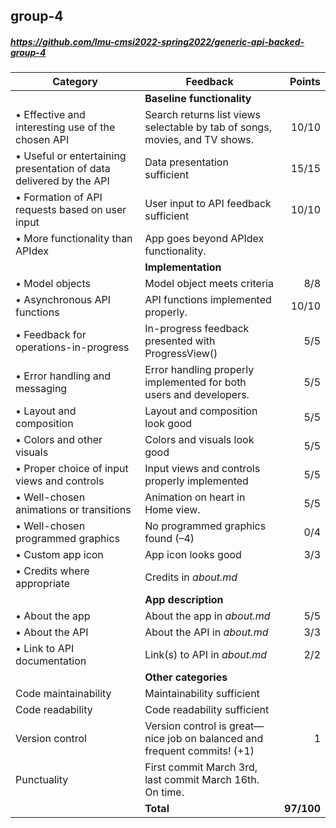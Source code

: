 

## group-4

##### https://github.com/lmu-cmsi2022-spring2022/generic-api-backed-group-4

| Category | Feedback | Points |
| --- | --- | ---: |
| | **Baseline functionality** | |
| • Effective and interesting use of the chosen API | Search returns list views selectable by tab of songs, movies, and TV shows. | 10/10 |
| • Useful or entertaining presentation of data delivered by the API | Data presentation sufficient | 15/15 |
| • Formation of API requests based on user input | User input to API feedback sufficient | 10/10 |
| • More functionality than APIdex | App goes beyond APIdex functionality. |  |
| | **Implementation** | |
| • Model objects | Model object meets criteria | 8/8 |
| • Asynchronous API functions | API functions implemented properly.  | 10/10 |
| • Feedback for operations-in-progress | In-progress feedback presented with ProgressView() | 5/5 |
| • Error handling and messaging | Error handling properly implemented for both users and developers.  | 5/5 |
| • Layout and composition | Layout and composition look good | 5/5 |
| • Colors and other visuals | Colors and visuals look good | 5/5 |
| • Proper choice of input views and controls | Input views and controls properly implemented | 5/5 |
| • Well-chosen animations or transitions | Animation on heart in Home view. | 5/5 |
| • Well-chosen programmed graphics | No programmed graphics found (–4) | 0/4 |
| • Custom app icon | App icon looks good | 3/3 |
| • Credits where appropriate | Credits in _about.md_ |  |
| | **App description** | |
| • About the app | About the app in _about.md_ | 5/5 |
| • About the API | About the API in _about.md_ | 3/3 |
| • Link to API documentation | Link(s) to API in _about.md_ | 2/2 |
| | **Other categories** | |
| Code maintainability | Maintainability sufficient |  |
| Code readability | Code readability sufficient |  |
| Version control | Version control is great—nice job on balanced and frequent commits! (+1) | 1 |
| Punctuality | First commit March 3rd, last commit March 16th. On time. |  |
| | **Total** | **97/100** |
